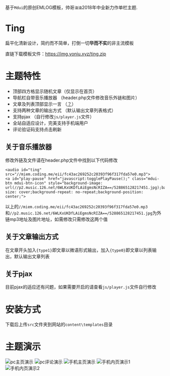 基于`Mdui`的原创EMLOG模板，帅哥`油油`2018年中全新力作单栏主题.

# Ting

扁平化清新设计，简约而不简单，打倒一切**华而不实**的非主流模板

直链下载模板文件：<https://img.yoniu.xyz/ting.zip>

# 主题特性

* 顶部四方格显示随机文章（仅显示在首页）
* 导航栏自带音乐播放器 （header.php文件修改音乐外链和图片）
* 文章及列表顶部显示一言 （[？](https://hitokoto.cn/ "一言了解一下")）
* 支持两种文章的输出方式 （默认输出文章列表格式）
* 支持pjax （自行修改`js/player.js`文件）
* 全站自适应设计，完美支持手机端用户
* 评论验证码支持点击刷新

## 关于音乐播放器

修改外链及文件请在header.php文件中找到以下代码修改

    <audio id="ting" src="//miem.coding.me/eii/fc43ac269252c20393f96f317fda57e0.mp3">
    <a id="play-pause" href="javascript:togglePlayPause();" class="mdui-btn mdui-btn-icon" style="background-image: url(//p2.music.126.net/6WLKxUKDfLAiEgmsNcRIZA==/528865128217451.jpg);background-size: cover;background-repeat: no-repeat;background-position: center;">

以上的`//miem.coding.me/eii/fc43ac269252c20393f96f317fda57e0.mp3`和`//p2.music.126.net/6WLKxUKDfLAiEgmsNcRIZA==/528865128217451.jpg`为外链mp3地址及图片地址，如需修改只需修改这两个值

## 关于文章输出方式

在文章开头加入`{type1}`即文章以微语形式输出，加入`{type0}`即文章以列表输出，默认输出文章列表

## 关于pjax

目前pjax的适应还有问题，如果需要开启的请查看`js/player.js`文件自行修改

# 安装方式

下载后上传`src`文件夹到网站的`content\templates`目录

# 主题演示

![pc主页演示](https://img.yoniu.xyz/20180608132158.png "pc主页演示")
![pc评论演示](https://img.yoniu.xyz/20180608140447.png "pc评论演示")
![手机主页演示](https://img.yoniu.xyz/20180608140542.png "手机主页演示")
![手机内页演示1](https://img.yoniu.xyz/20180608140745.png "手机内页演示1")
![手机内页演示2](https://img.yoniu.xyz/20180608140807.png "手机内页演示2")
